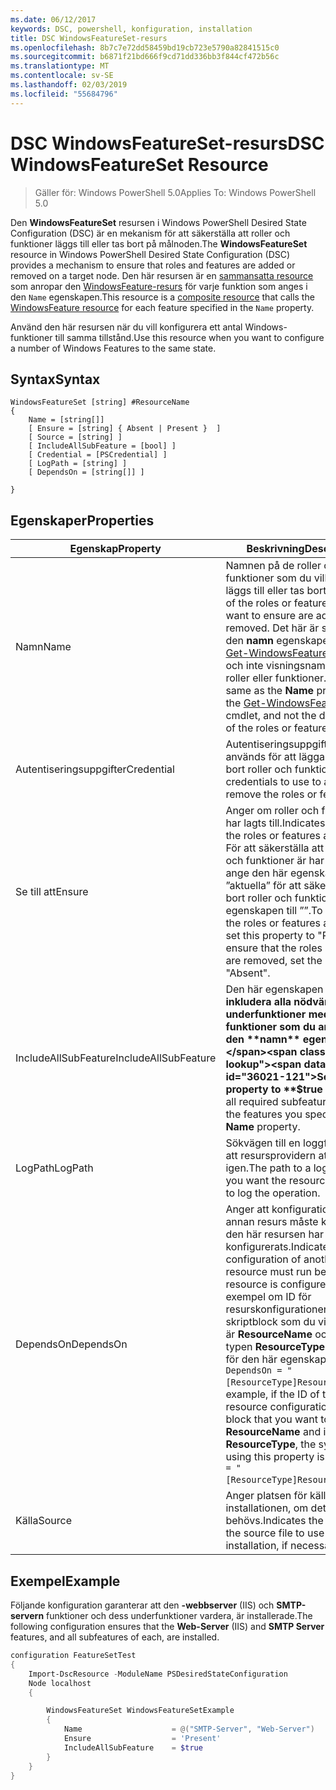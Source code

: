 ```yaml
---
ms.date: 06/12/2017
keywords: DSC, powershell, konfiguration, installation
title: DSC WindowsFeatureSet-resurs
ms.openlocfilehash: 8b7c7e72dd58459bd19cb723e5790a82841515c0
ms.sourcegitcommit: b6871f21bd666f9cd71dd336bb3f844cf472b56c
ms.translationtype: MT
ms.contentlocale: sv-SE
ms.lasthandoff: 02/03/2019
ms.locfileid: "55684796"
---
```

# <a name="dsc-windowsfeatureset-resource"></a><span data-ttu-id="36021-103">DSC WindowsFeatureSet-resurs</span><span class="sxs-lookup"><span data-stu-id="36021-103">DSC WindowsFeatureSet Resource</span></span>

> <span data-ttu-id="36021-104">Gäller för: Windows PowerShell 5.0</span><span class="sxs-lookup"><span data-stu-id="36021-104">Applies To: Windows PowerShell 5.0</span></span>

<span data-ttu-id="36021-105">Den **WindowsFeatureSet** resursen i Windows PowerShell Desired State Configuration (DSC) är en mekanism för att säkerställa att roller och funktioner läggs till eller tas bort på målnoden.</span><span class="sxs-lookup"><span data-stu-id="36021-105">The **WindowsFeatureSet** resource in Windows PowerShell Desired State Configuration (DSC) provides a mechanism to ensure that roles and features are added or removed on a target node.</span></span>
<span data-ttu-id="36021-106">Den här resursen är en [sammansatta resource](../../../resources/authoringResourceComposite.md) som anropar den [WindowsFeature-resurs](windowsfeatureResource.md) för varje funktion som anges i den `Name` egenskapen.</span><span class="sxs-lookup"><span data-stu-id="36021-106">This resource is a [composite resource](../../../resources/authoringResourceComposite.md) that calls the [WindowsFeature resource](windowsfeatureResource.md) for each feature specified in the `Name` property.</span></span>

<span data-ttu-id="36021-107">Använd den här resursen när du vill konfigurera ett antal Windows-funktioner till samma tillstånd.</span><span class="sxs-lookup"><span data-stu-id="36021-107">Use this resource when you want to configure a number of Windows Features to the same state.</span></span>

## <a name="syntax"></a><span data-ttu-id="36021-108">Syntax</span><span class="sxs-lookup"><span data-stu-id="36021-108">Syntax</span></span>

```
WindowsFeatureSet [string] #ResourceName
{
    Name = [string[]]
    [ Ensure = [string] { Absent | Present }  ]
    [ Source = [string] ]
    [ IncludeAllSubFeature = [bool] ]
    [ Credential = [PSCredential] ]
    [ LogPath = [string] ]
    [ DependsOn = [string[]] ]

}
```

## <a name="properties"></a><span data-ttu-id="36021-109">Egenskaper</span><span class="sxs-lookup"><span data-stu-id="36021-109">Properties</span></span>

|  <span data-ttu-id="36021-110">Egenskap</span><span class="sxs-lookup"><span data-stu-id="36021-110">Property</span></span>  |  <span data-ttu-id="36021-111">Beskrivning</span><span class="sxs-lookup"><span data-stu-id="36021-111">Description</span></span>   |
|---|---|
| <span data-ttu-id="36021-112">Namn</span><span class="sxs-lookup"><span data-stu-id="36021-112">Name</span></span>| <span data-ttu-id="36021-113">Namnen på de roller och funktioner som du vill kontrollera läggs till eller tas bort.</span><span class="sxs-lookup"><span data-stu-id="36021-113">The names of the roles or features that you want to ensure are added or removed.</span></span> <span data-ttu-id="36021-114">Det här är samma som den **namn** egenskapen för den [Get-WindowsFeature](https://technet.microsoft.com/en-us/library/jj205469.aspx) cmdlet, och inte visningsnamnet för roller eller funktioner.</span><span class="sxs-lookup"><span data-stu-id="36021-114">This is the same as the **Name** property of the [Get-WindowsFeature](https://technet.microsoft.com/en-us/library/jj205469.aspx) cmdlet, and not the display name of the roles or features.</span></span>|
| <span data-ttu-id="36021-115">Autentiseringsuppgifter</span><span class="sxs-lookup"><span data-stu-id="36021-115">Credential</span></span>| <span data-ttu-id="36021-116">Autentiseringsuppgifterna som används för att lägga till eller ta bort roller och funktioner.</span><span class="sxs-lookup"><span data-stu-id="36021-116">The credentials to use to add or remove the roles or features.</span></span>|
| <span data-ttu-id="36021-117">Se till att</span><span class="sxs-lookup"><span data-stu-id="36021-117">Ensure</span></span>| <span data-ttu-id="36021-118">Anger om roller och funktioner har lagts till.</span><span class="sxs-lookup"><span data-stu-id="36021-118">Indicates whether the roles or features are added.</span></span> <span data-ttu-id="36021-119">För att säkerställa att de roller och funktioner är har lagts till, ange den här egenskapen ”aktuella” för att säkerställa att bort roller och funktioner, egenskapen till ””.</span><span class="sxs-lookup"><span data-stu-id="36021-119">To ensure that the roles or features are added, set this property to "Present" To ensure that the roles or features are removed, set the property to "Absent".</span></span>|
| <span data-ttu-id="36021-120">IncludeAllSubFeature</span><span class="sxs-lookup"><span data-stu-id="36021-120">IncludeAllSubFeature</span></span>| <span data-ttu-id="36021-121">Den här egenskapen **$true** att inkludera alla nödvändiga underfunktioner med funktioner som du anger med den **namn** egenskapen.</span><span class="sxs-lookup"><span data-stu-id="36021-121">Set this property to **$true** to include all required subfeatures with of the features you specify with the **Name** property.</span></span>|
| <span data-ttu-id="36021-122">LogPath</span><span class="sxs-lookup"><span data-stu-id="36021-122">LogPath</span></span>| <span data-ttu-id="36021-123">Sökvägen till en loggfil där du vill att resursprovidern att logga in igen.</span><span class="sxs-lookup"><span data-stu-id="36021-123">The path to a log file where you want the resource provider to log the operation.</span></span>|
| <span data-ttu-id="36021-124">DependsOn</span><span class="sxs-lookup"><span data-stu-id="36021-124">DependsOn</span></span>| <span data-ttu-id="36021-125">Anger att konfigurationen av en annan resurs måste köras innan den här resursen har konfigurerats.</span><span class="sxs-lookup"><span data-stu-id="36021-125">Indicates that the configuration of another resource must run before this resource is configured.</span></span> <span data-ttu-id="36021-126">Till exempel om ID för resurskonfigurationen skriptblock som du vill köra först är __ResourceName__ och är av typen __ResourceType__, syntaxen för den här egenskapen är `DependsOn = "[ResourceType]ResourceName"`.</span><span class="sxs-lookup"><span data-stu-id="36021-126">For example, if the ID of the resource configuration script block that you want to run first is __ResourceName__ and its type is __ResourceType__, the syntax for using this property is `DependsOn = "[ResourceType]ResourceName"`.</span></span>|
| <span data-ttu-id="36021-127">Källa</span><span class="sxs-lookup"><span data-stu-id="36021-127">Source</span></span>| <span data-ttu-id="36021-128">Anger platsen för källfilen för installationen, om det behövs.</span><span class="sxs-lookup"><span data-stu-id="36021-128">Indicates the location of the source file to use for installation, if necessary.</span></span>|

## <a name="example"></a><span data-ttu-id="36021-129">Exempel</span><span class="sxs-lookup"><span data-stu-id="36021-129">Example</span></span>

<span data-ttu-id="36021-130">Följande konfiguration garanterar att den **-webbserver** (IIS) och **SMTP-servern** funktioner och dess underfunktioner vardera, är installerade.</span><span class="sxs-lookup"><span data-stu-id="36021-130">The following configuration ensures that the **Web-Server** (IIS) and **SMTP Server** features, and all subfeatures of each, are installed.</span></span>

```powershell
configuration FeatureSetTest
{
    Import-DscResource -ModuleName PSDesiredStateConfiguration
    Node localhost
    {

        WindowsFeatureSet WindowsFeatureSetExample
        {
            Name                    = @("SMTP-Server", "Web-Server")
            Ensure                  = 'Present'
            IncludeAllSubFeature    = $true
        }
    }
}
```
